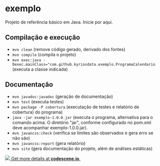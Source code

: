 # exemplo
Projeto de referência básico em Java. Inicie por aqui.


## Compilação e execução
- `mvn clean` (remove código gerado, derivado dos fontes)
- `mvn compile` (compila o projeto)
- `mvn exec:java -Dexec.mainClass="com.github.kyriosdata.exemplo.ProgramaCalendario` (executa a classe indicada)

## Documentação
- `mvn javadoc:javadoc` (geração de documentação)
- `mvn test` (executa testes)
- `mvn package -P cobertura` (executação de testes e relatório de cobertura)
do programa)
- `java -jar exemplo-1.0.0.jar` (executa o programa, alternativa para o comando acima. O diretório "jar", conforme configurado no pom.xml deve acompanhar exemplo-1.0.0.jar).
- `mvn javancss:check` (verifica se limites são observados e gera erro se não são)
- `mvn javancss:report` (gera relatório)
- `mvn site` (gera documentação do projeto, além de análises estáticas)

[![](https://codescene.io/projects/1157/status.svg) Get more details at **codescene.io**.](https://codescene.io/projects/1157/jobs/latest-successful/results)
